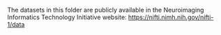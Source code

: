 The datasets in this folder are publicly available in the Neuroimaging Informatics Technology Initiative website: <https://nifti.nimh.nih.gov/nifti-1/data>
